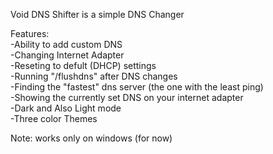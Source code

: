 Void DNS Shifter is a simple DNS Changer

Features:<br />
-Ability to add custom DNS<br />
-Changing Internet Adapter<br />
-Reseting to defult (DHCP) settings<br />
-Running "/flushdns" after DNS changes<br />
-Finding the "fastest" dns server (the one with the least ping)<br />
-Showing the currently set DNS on your internet adapter<br />
-Dark and Also Light mode<br />
-Three color Themes

Note: works only on windows (for now)
